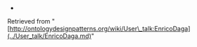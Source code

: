 -





Retrieved from "[http://ontologydesignpatterns.org/wiki/User\_talk:EnricoDaga](../User_talk/EnricoDaga.md)"